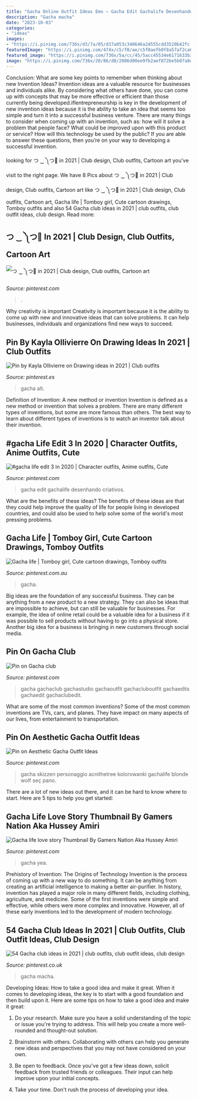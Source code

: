 ```yaml
---
title: "Gacha Online Outfit Ideas Emo ~ Gacha Edit Gachalife Desenhando Criativos"
description: "Gacha macha"
date: "2023-10-03"
categories:
- "ideas"
images:
- "https://i.pinimg.com/736x/d3/7a/05/d37a053c340646a24555cdd3520b42fc.jpg"
featuredImage: "https://i.pinimg.com/474x/c5/f0/ae/c5f0aefb0f8a57af2ca6123c09b63b50.jpg"
featured_image: "https://i.pinimg.com/736x/5a/cc/45/5acc45534e6171633b3fa71b628225c6.jpg"
image: "https://i.pinimg.com/736x/20/86/d0/2086d00ee9fb2aef872be5b07a8dc78a.jpg"
---
```



Conclusion: What are some key points to remember when thinking about new Invention Ideas?
Invention ideas are a valuable resource for businesses and individuals alike. By considering what others have done, you can come up with concepts that may be more effective or efficient than those currently being developed.iflentrepreneurship is key in the development of new invention ideas because it is the ability to take an idea that seems too simple and turn it into a successful business venture. There are many things to consider when coming up with an invention, such as: how will it solve a problem that people face? What could be improved upon with this product or service? How will this technology be used by the public? If you are able to answer these questions, then you’re on your way to developing a successful invention.

	

		
looking for つ ‿ ༽つ🔪 in 2021 | Club design, Club outfits, Cartoon art you've visit to the right page. We have 8 Pics about つ ‿ ༽つ🔪 in 2021 | Club design, Club outfits, Cartoon art like つ ‿ ༽つ🔪 in 2021 | Club design, Club outfits, Cartoon art, Gacha life | Tomboy girl, Cute cartoon drawings, Tomboy outfits and also 54 Gacha club ideas in 2021 | club outfits, club outfit ideas, club design. Read more:
		
    
## つ ‿ ༽つ🔪 In 2021 | Club Design, Club Outfits, Cartoon Art

<img loading=lazy src="https://i.pinimg.com/736x/5a/cc/45/5acc45534e6171633b3fa71b628225c6.jpg" onerror="this.onerror=null;this.src='https://tse3.mm.bing.net/th?id=OIP._0x2g4XoUI-_bLcaEB7_LwHaL_&amp;pid=15.1';" alt="つ ‿ ༽つ🔪 in 2021 | Club design, Club outfits, Cartoon art">

_Source: pinterest.com_

>. 

	

Why creativity is important
Creativity is important because it is the ability to come up with new and innovative ideas that can solve problems. It can help businesses, individuals and organizations find new ways to succeed.

    
## Pin By Kayla Ollivierre On Drawing Ideas In 2021 | Club Outfits

<img loading=lazy src="https://i.pinimg.com/736x/1c/b1/7d/1cb17d9518a367e3e8519c0247c9feb5.jpg" onerror="this.onerror=null;this.src='https://tse4.mm.bing.net/th?id=OIP.TOEBUil6b16zZe6MPHrnxQHaHR&amp;pid=15.1';" alt="Pin by Kayla Ollivierre on Drawing ideas in 2021 | Club outfits">

_Source: pinterest.es_

>gacha alt. 

	

Definition of Invention: A new method or invention
Invention is defined as a new method or invention that solves a problem. There are many different types of inventions, but some are more famous than others. The best way to learn about different types of inventions is to watch an inventor talk about their invention.

    
## #gacha Life Edit 3 In 2020 | Character Outfits, Anime Outfits, Cute

<img loading=lazy src="https://i.pinimg.com/736x/d3/7a/05/d37a053c340646a24555cdd3520b42fc.jpg" onerror="this.onerror=null;this.src='https://tse4.mm.bing.net/th?id=OIP.EY0h9-5KfPZIMbamqnlrpAHaHa&amp;pid=15.1';" alt="#gacha life edit 3 in 2020 | Character outfits, Anime outfits, Cute">

_Source: pinterest.com_

>gacha edit gachalife desenhando criativos. 

	

What are the benefits of these ideas?
The benefits of these ideas are that they could help improve the quality of life for people living in developed countries, and could also be used to help solve some of the world's most pressing problems.

    
## Gacha Life | Tomboy Girl, Cute Cartoon Drawings, Tomboy Outfits

<img loading=lazy src="https://i.pinimg.com/736x/43/b5/c7/43b5c72b405c770b931cac39652d77d4.jpg" onerror="this.onerror=null;this.src='https://tse4.mm.bing.net/th?id=OIP.2UIgFVw93wVhqyDMZQO5WgHaEK&amp;pid=15.1';" alt="Gacha life | Tomboy girl, Cute cartoon drawings, Tomboy outfits">

_Source: pinterest.com.au_

>gacha. 

	

Big ideas are the foundation of any successful business. They can be anything from a new product to a new strategy. They can also be ideas that are impossible to achieve, but can still be valuable for businesses. For example, the idea of online retail could be a valuable idea for a business if it was possible to sell products without having to go into a physical store. Another big idea for a business is bringing in new customers through social media.

    
## Pin On Gacha Club

<img loading=lazy src="https://i.pinimg.com/736x/20/86/d0/2086d00ee9fb2aef872be5b07a8dc78a.jpg" onerror="this.onerror=null;this.src='https://tse3.mm.bing.net/th?id=OIP.SxrC921CgVSB9u4JHDlaCwHaHc&amp;pid=15.1';" alt="Pin on Gacha club">

_Source: pinterest.com_

>gacha gachaclub gachastudio gachaoutfit gachacluboutfit gachaedits gachaedit gachaclubedit. 

	

What are some of the most common inventions?
Some of the most common inventions are TVs, cars, and planes. They have impact on many aspects of our lives, from entertainment to transportation.

    
## Pin On Aesthetic Gacha Outfit Ideas

<img loading=lazy src="https://i.pinimg.com/originals/b9/7b/a4/b97ba4710f743cab46021dd82507ca1f.jpg" onerror="this.onerror=null;this.src='https://tse3.mm.bing.net/th?id=OIP.ZqgSwP9DDqeFzG_5KCPWDgHaHa&amp;pid=15.1';" alt="Pin on Aesthetic Gacha Outfit Ideas">

_Source: pinterest.com_

>gacha skizzen personaggio acnithetree kolorowanki gachalife blonde wolf seç pano. 

	

There are a lot of new ideas out there, and it can be hard to know where to start. Here are 5 tips to help you get started: 

    
## Gacha Life Love Story Thumbnail By Gamers Nation Aka Hussey Amiri

<img loading=lazy src="https://i.pinimg.com/736x/87/48/7c/87487ca9f04c16758006c8a28ab65d26.jpg" onerror="this.onerror=null;this.src='https://tse4.mm.bing.net/th?id=OIP.IhxBkBy4BXGms-M5z7MZqQHaEK&amp;pid=15.1';" alt="Gacha life love story Thumbnail By Gamers Nation Aka Hussey Amiri">

_Source: pinterest.com_

>gacha yea. 

	

Prehistory of Invention: The Origins of Technology
Invention is the process of coming up with a new way to do something. It can be anything from creating an artificial intelligence to making a better air-purifier. In history, invention has played a major role in many different fields, including clothing, agriculture, and medicine. Some of the first inventions were simple and effective, while others were more complex and innovative. However, all of these early inventions led to the development of modern technology.

    
## 54 Gacha Club Ideas In 2021 | Club Outfits, Club Outfit Ideas, Club Design

<img loading=lazy src="https://i.pinimg.com/474x/c5/f0/ae/c5f0aefb0f8a57af2ca6123c09b63b50.jpg" onerror="this.onerror=null;this.src='https://tse4.mm.bing.net/th?id=OIP.KnCcN3BR-DnaQlK5K99cFAAAAA&amp;pid=15.1';" alt="54 Gacha club ideas in 2021 | club outfits, club outfit ideas, club design">

_Source: pinterest.co.uk_

>gacha macha. 

	

Developing Ideas: How to take a good idea and make it great.
When it comes to developing ideas, the key is to start with a good foundation and then build upon it. Here are some tips on how to take a good idea and make it great:
1. Do your research. Make sure you have a solid understanding of the topic or issue you're trying to address. This will help you create a more well-rounded and thought-out solution.

2. Brainstorm with others. Collaborating with others can help you generate new ideas and perspectives that you may not have considered on your own.

3. Be open to feedback. Once you've got a few ideas down, solicit feedback from trusted friends or colleagues. Their input can help improve upon your initial concepts.

4. Take your time. Don't rush the process of developing your idea.

